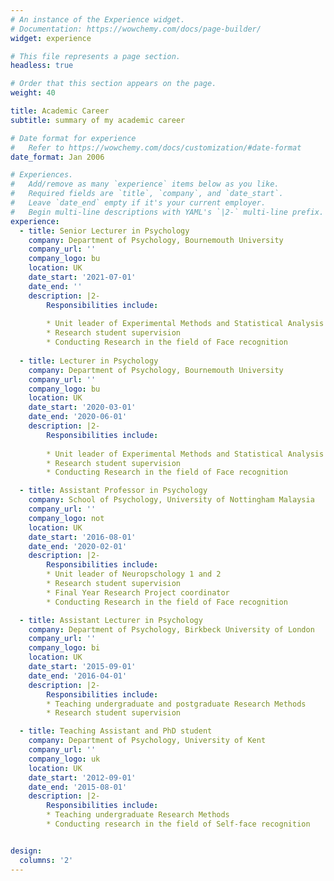 ```yaml
---
# An instance of the Experience widget.
# Documentation: https://wowchemy.com/docs/page-builder/
widget: experience

# This file represents a page section.
headless: true

# Order that this section appears on the page.
weight: 40

title: Academic Career 
subtitle: summary of my academic career

# Date format for experience
#   Refer to https://wowchemy.com/docs/customization/#date-format
date_format: Jan 2006

# Experiences.
#   Add/remove as many `experience` items below as you like.
#   Required fields are `title`, `company`, and `date_start`.
#   Leave `date_end` empty if it's your current employer.
#   Begin multi-line descriptions with YAML's `|2-` multi-line prefix.
experience:
  - title: Senior Lecturer in Psychology
    company: Department of Psychology, Bournemouth University
    company_url: ''
    company_logo: bu
    location: UK
    date_start: '2021-07-01'
    date_end: ''
    description: |2-
        Responsibilities include:
        
        * Unit leader of Experimental Methods and Statistical Analysis
        * Research student supervision
        * Conducting Research in the field of Face recognition
        
  - title: Lecturer in Psychology
    company: Department of Psychology, Bournemouth University
    company_url: ''
    company_logo: bu
    location: UK
    date_start: '2020-03-01'
    date_end: '2020-06-01'
    description: |2-
        Responsibilities include:
        
        * Unit leader of Experimental Methods and Statistical Analysis
        * Research student supervision
        * Conducting Research in the field of Face recognition

  - title: Assistant Professor in Psychology
    company: School of Psychology, University of Nottingham Malaysia
    company_url: ''
    company_logo: not
    location: UK
    date_start: '2016-08-01'
    date_end: '2020-02-01'
    description: |2-
        Responsibilities include:
        * Unit leader of Neuropschology 1 and 2
        * Research student supervision
        * Final Year Research Project coordinator
        * Conducting Research in the field of Face recognition

  - title: Assistant Lecturer in Psychology
    company: Department of Psychology, Birkbeck University of London
    company_url: ''
    company_logo: bi
    location: UK
    date_start: '2015-09-01'
    date_end: '2016-04-01'
    description: |2-
        Responsibilities include:
        * Teaching undergraduate and postgraduate Research Methods
        * Research student supervision

  - title: Teaching Assistant and PhD student
    company: Department of Psychology, University of Kent
    company_url: ''
    company_logo: uk
    location: UK
    date_start: '2012-09-01'
    date_end: '2015-08-01'
    description: |2-
        Responsibilities include:
        * Teaching undergraduate Research Methods
        * Conducting research in the field of Self-face recognition


design:
  columns: '2'
---
```

